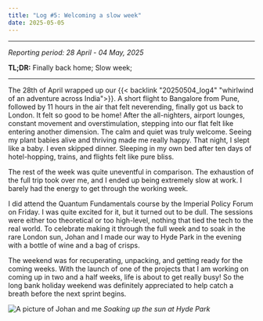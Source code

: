 ```yaml
---
title: "Log #5: Welcoming a slow week"
date: 2025-05-05
---
```


---
_Reporting period: 28 April - 04 May, 2025_

**TL;DR:** Finally back home; Slow week; 

---

<!-- more -->

The 28th of April wrapped up our {{< backlink "20250504_log4" "whirlwind of an adventure across India">}}. A short flight to Bangalore from Pune, followed by 11 hours in the air that felt neverending, finally got us back to London. It felt so good to be home! After the all-nighters, airport lounges, constant movement and overstimulation, stepping into our flat felt like entering another dimension. The calm and quiet was truly welcome. Seeing my plant babies alive and thriving made me really happy. That night,  I slept like a baby. I even skipped dinner. Sleeping in my own bed after ten days of hotel-hopping, trains, and flights felt like pure bliss.

The rest of the week was quite uneventful in comparison. The exhaustion of the full trip took over me, and I ended up being extremely slow at work. I barely had the energy to get through the working week.

I did attend the Quantum Fundamentals course by the Imperial Policy Forum on Friday. I was quite excited for it, but it turned out to be dull. The sessions were either too theoretical or too high-level, nothing that tied the tech to the real world. To celebrate making it through the full week and to soak in the rare London sun, Johan and I made our way to Hyde Park in the evening with a bottle of wine and a bag of crisps.

The weekend was for recuperating, unpacking, and getting ready for the coming weeks. With the launch of one of the projects that I am working on coming up in two and a half weeks, life is about to get really busy! So the long bank holiday weekend was definitely appreciated to help catch a breath before the next sprint begins.

![A picture of Johan and me](/images/notes/20250505_log5/hyde_park.JPG)
*Soaking up the sun at Hyde Park*